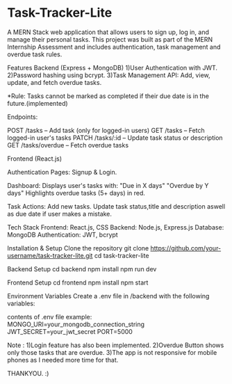 # Task-Tracker-Lite
A MERN Stack web application that allows users to sign up, log in, and manage their personal tasks.
This project was built as part of the MERN Internship Assessment and includes authentication, task management and overdue task rules.


Features
Backend (Express + MongoDB)
1)User Authentication with JWT.
2)Password hashing using bcrypt.
3)Task Management API:
    Add, view, update, and fetch overdue tasks.

*Rule: Tasks cannot be marked as completed if their due date is in the future.(implemented)

Endpoints:

POST /tasks – Add task (only for logged-in users)
GET /tasks – Fetch logged-in user's tasks
PATCH /tasks/:id – Update task status or description
GET /tasks/overdue – Fetch overdue tasks


Frontend (React.js)

Authentication Pages: 
Signup & Login.

Dashboard:
Displays user's tasks with:
"Due in X days"
"Overdue by Y days"
Highlights overdue tasks (5+ days) in red.

Task Actions:
Add new tasks.
Update task status,title and description aswell as due date if user makes a mistake.


Tech Stack
Frontend: React.js, CSS
Backend: Node.js, Express.js
Database: MongoDB
Authentication: JWT, bcrypt


Installation & Setup
Clone the repository
git clone https://github.com/your-username/task-tracker-lite.git
cd task-tracker-lite

Backend Setup
cd backend
npm install
npm run dev



Frontend Setup
cd frontend
npm install
npm start

Environment Variables
Create a .env file in /backend with the following variables:

contents of .env file example:
MONGO_URI=your_mongodb_connection_string
JWT_SECRET=your_jwt_secret
PORT=5000


Note : 
1)Login feature has also been implemented.
2)Overdue Button shows only those tasks that are overdue.
3)The app is not responsive for mobile phones as I needed more time for that.



THANKYOU. :)